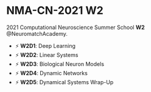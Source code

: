 # NMA-CN-2021 W2
2021 Computational Neuroscience Summer School **W2** @NeuromatchAcademy.

- ⚡ **W2D1**: Deep Learning  
- ⚡ **W2D2**: Linear Systems  
- ⚡ **W2D3**: Biological Neuron Models  
- ⚡ **W2D4**: Dynamic Networks  
- ⚡ **W2D5**: Dynamical Systems Wrap-Up
